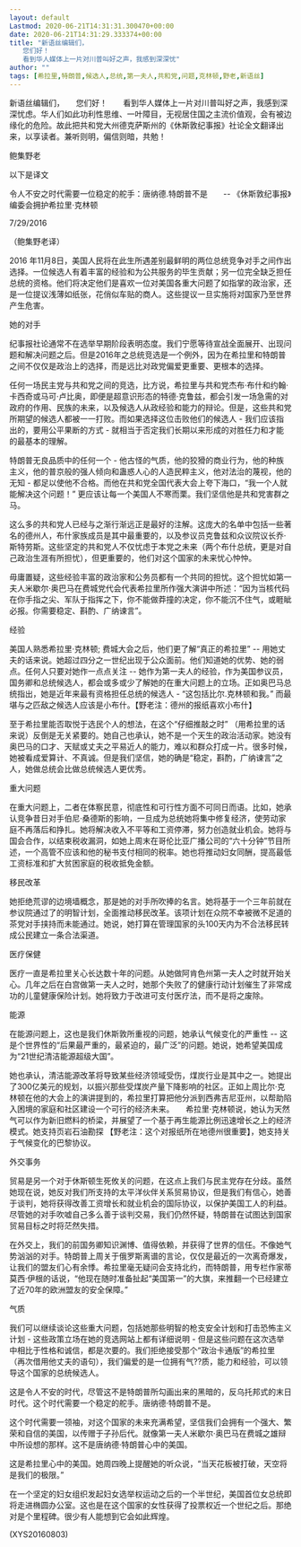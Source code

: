 ```yaml
---
layout: default
Lastmod: 2020-06-21T14:31:31.300470+00:00
date: 2020-06-21T14:31:29.333374+00:00
title: "新语丝编辑们，
　　您们好！
　　看到华人媒体上一片对川普叫好之声，我感到深深忧"
author: ""
tags: [希拉里,特朗普,候选人,总统,第一夫人,共和党,问题,克林顿,野老,新语丝]
---
```


新语丝编辑们，　　您们好！　　看到华人媒体上一片对川普叫好之声，我感到深深忧虑。华人们如此功利性思维、一叶障目，无视居住国之主流价值观，会有被边缘化的危险。故此把共和党大州德克萨斯州的《休斯敦纪事报》社论全文翻译出来，以享读者。兼听则明，偏信则暗，共勉！

鲍集野老

以下是译文

令人不安之时代需要一位稳定的舵手：唐纳德.特朗普不是　　-- 《休斯敦纪事报》编委会拥护希拉里·克林顿

7/29/2016

（鲍集野老译）

2016 年11月8日，美国人民将在此生所遇差别最鲜明的两位总统竞争对手之间作出选择。一位候选人有着丰富的经验和为公共服务的毕生贡献；另一位完全缺乏担任总统的资格。他们将决定他们是喜欢一位对美国各重大问题了如指掌的政治家，还是一位提议浅薄如纸张，花俏似车贴的商人。这些提议一旦实施将对国家乃至世界产生危害。

她的对手

纪事报社论通常不在选举早期阶段表明态度。我们宁愿等待宣战全面展开、出现问题和解决问题之后。但是2016年之总统竞选是一个例外，因为在希拉里和特朗普之间不仅仅是政治上的选择，而是远比对政党偏爱更重要、更根本的选择。

任何一场民主党与共和党之间的竞选，比方说，希拉里与共和党杰布·布什和约翰·卡西奇或马可·卢比奥，即便是超意识形态的特德·克鲁兹，都会引发一场急需的对政府的作用、民族的未来，以及候选人从政经验和能力的辩论。但是，这些共和党所期望的候选人都被一一打败。而如果选择这位击败他们的候选人 - 我们应该指出的，要用公平果断的方式 - 就相当于否定我们长期以来形成的对胜任力和才能的最基本的理解。

特朗普无良品质中的任何一个 - 他古怪的气质，他的狡猾的商业行为，他的种族主义，他的普京般的强人倾向和蛊惑人心的人造民粹主义，他对法治的蔑视，他的无知 - 都足以使他不合格。而他在共和党全国代表大会上夸下海口，“我一个人就能解决这个问题！” 更应该让每一个美国人不寒而栗。我们坚信他是共和党害群之马。

这么多的共和党人已经与之渐行渐远正是最好的注解。这庞大的名单中包括一些著名的德州人，布什家族成员是其中最重要的，以及参议员克鲁兹和众议院议长乔·斯特劳斯。这些坚定的共和党人不仅忧虑于本党之未来（两个布什总统，更是对自己政治生涯有所担忧），但更重要的，他们对这个国家的未来忧心忡忡。

毋庸置疑，这些经验丰富的政治家和公务员都有一个共同的担忧。这个担忧如第一夫人米歇尔·奥巴马在费城党代会代表希拉里所作强大演讲中所述：“因为当核代码在你手指之尖、军队于指挥之下，你不能做莽撞的决定，你不能沉不住气，或睚眦必报。你需要稳定、斟酌、广纳谏言”。

经验

美国人熟悉希拉里·克林顿; 费城大会之后，他们更了解“真正的希拉里” -- 用她丈夫的话来说。她超过四分之一世纪出现于公众面前。他们知道她的优势、她的弱点。任何人只要对她作一点点关注 -- 她作为第一夫人的经验，作为美国参议员，国务卿和总统候选人，都会或多或少了解她的在重大问题上的立场。正如奥巴马总统指出，她是近年来最有资格担任总统的候选人 - “这包括比尔.克林顿和我。” 而最堪与之匹敌之候选人应该是小布什。【野老注：德州的报纸喜欢小布什】

至于希拉里能否取悦于选民个人的想法，在这个“仔细推敲之时” （用希拉里的话来说）反倒是无关紧要的。她自己也承认，她不是一个天生的政治活动家。她没有奥巴马的口才、天赋或丈夫之平易近人的能力，难以和群众打成一片。很多时候，她被看成爱算计、不真诚。但是我们坚信，她的确是“稳定，斟酌，广纳谏言”之人，她做总统会比做总统候选人更优秀。

重大问题

在重大问题上，二者在体察民意，彻底性和可行性方面不可同日而语。比如，她承认竞争昔日对手伯尼·桑德斯的影响，一旦成为总统她将集中修复经济，使劳动家庭不再落后和挣扎。她将解决收入不平等和工资停滞，努力创造就业机会。她将与国会合作，以结束税收漏洞，如她上周末在哥伦比亚广播公司的“六十分钟”节目所述，一个高管不应该和他的秘书支付相同的税率。她也将推动妇女同酬，提高最低工资标准和扩大贫困家庭的税收抵免金额。

移民改革

她拒绝荒谬的边境墙概念，那是她的对手所吹捧的名言。她将基于一个三年前就在参议院通过了的明智计划，全面推动移民改革。该项计划在众院不幸被微不足道的茶党对手挟持而未能通过。她说，她打算在管理国家的头100天内为不合法移民转成公民建立一条合法渠道。

医疗保健

医疗一直是希拉里关心长达数十年的问题。从她做阿肯色州第一夫人之时就开始关心。几年之后在白宫做第一夫人之时，她那个失败了的健康行动计划催生了非常成功的儿童健康保险计划。她将致力于改进可支付医疗法，而不是将之废除。

能源

在能源问题上，这也是我们休斯敦所重视的问题，她承认气候变化的严重性 -- 这是个世界性的“后果最严重的，最紧迫的，最广泛”的问题。她说，她希望美国成为“21世纪清洁能源超级大国”。

她也承认，清洁能源改革将导致某些经济领域受伤，煤炭行业是其中之一。她提出了300亿美元的规划，以振兴那些受煤炭产量下降影响的社区。正如上周比尔·克林顿在他的大会上的演讲提到的，希拉里打算把他分派到西弗吉尼亚州，以帮助陷入困境的家庭和社区建设一个可行的经济未来。　　希拉里·克林顿说，她认为天然气可以作为新旧燃料的桥梁，并展望了一个基于再生能源比例迅速增长之上的经济模式。她支持页岩石油勘探 【野老注：这个对报纸所在地德州很重要】，她支持关于气候变化的巴黎协议。

外交事务

贸易是另一个对于休斯顿生死攸关的问题，在这点上我们与民主党存在分歧。虽然她现在说，她反对我们所支持的太平洋伙伴关系贸易协议，但是我们有信心，她善于谈判，她将获得改善工资增长和就业机会的国际协议，以保护美国工人的利益。尽管她的对手吹嘘自己多么善于谈判交易，我们仍然怀疑，特朗普在试图达到国家贸易目标之时将茫然失措。

在外交上，我们的前国务卿知识渊博、值得依赖，并获得了世界的信任。不像她气势汹汹的对手。特朗普上周关于俄罗斯离谱的言论，仅仅是最近的一次离奇爆发，让我们的盟友们心有余悸。希拉里毫无疑问会支持北约，而特朗普，用专栏作家蒂莫西·伊根的话说，“他现在随时准备扯起“美国第一”的大旗，来推翻一个已经建立了近70年的欧洲盟友的安全保障。”

气质

我们可以继续谈论这些重大问题，包括她那些明智的枪支安全计划和打击恐怖主义计划 - 这些政策立场在她的竞选网站上都有详细说明 - 但是这些问题在这次选举中相比于性格和诚信，都是次要的。我们拒绝接受那个“政治卡通版”的希拉里 （再次借用他丈夫的语句），我们偏爱的是一位拥有气??质，能力和经验，可以领导这个国家的总统候选人。

这是令人不安的时代，尽管这不是特朗普所勾画出来的黑暗的，反乌托邦式的末日时代。这个时代需要一个稳定的舵手。唐纳德·特朗普不是。

这个时代需要一领袖，对这个国家的未来充满希望，坚信我们会拥有一个强大、繁荣和自信的美国，以传赠于子孙后代。就像第一夫人米歇尔·奥巴马在费城之雄辩中所设想的那样。这不是唐纳德·特朗普心中的美国。

这是希拉里心中的美国。她周四晚上提醒她的听众说，“当天花板被打破，天空将是我们的极限。”

在一个坚定的妇女组织发起妇女选举权运动之后的一个半世纪，美国首位女总统即将走进椭圆办公室。这也是在这个国家的女性获得了投票权近一个世纪之后。那绝对是个里程碑。很少有人能想到它会如此辉煌。

(XYS20160803)

